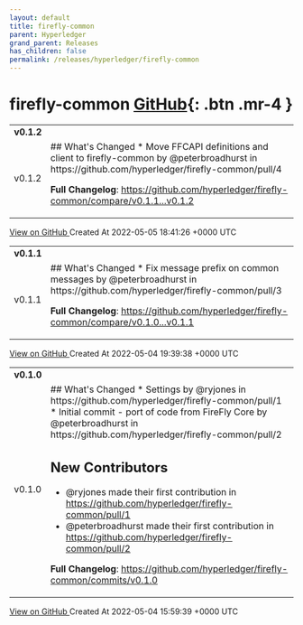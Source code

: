 ```yaml
---
layout: default
title: firefly-common
parent: Hyperledger
grand_parent: Releases
has_children: false
permalink: /releases/hyperledger/firefly-common
---
```


# firefly-common <span class="fs-3 right-align">[GitHub](https://github.com/hyperledger/firefly-common){: .btn .mr-4 }</span>


<div>
    <table>
        <tr>
            <td colspan="2">
                <b>
                    v0.1.2
                </b>
            </td>
        </tr>
        <tr>
            <td>
                <span class="chip">
                    v0.1.2
                </span>
            </td>
            <td>
                ## What's Changed
* Move FFCAPI definitions and client to firefly-common by @peterbroadhurst in https://github.com/hyperledger/firefly-common/pull/4


**Full Changelog**: https://github.com/hyperledger/firefly-common/compare/v0.1.1...v0.1.2
            </td>
        </tr>
    </table>
    <a href="https://github.com/hyperledger/firefly-common/releases/tag/v0.1.2" class=".btn">
        View on GitHub
    </a>
    <span class="right-align">
        Created At 2022-05-05 18:41:26 +0000 UTC
    </span>
</div>

<div>
    <table>
        <tr>
            <td colspan="2">
                <b>
                    v0.1.1
                </b>
            </td>
        </tr>
        <tr>
            <td>
                <span class="chip">
                    v0.1.1
                </span>
            </td>
            <td>
                ## What's Changed
* Fix message prefix on common messages by @peterbroadhurst in https://github.com/hyperledger/firefly-common/pull/3


**Full Changelog**: https://github.com/hyperledger/firefly-common/compare/v0.1.0...v0.1.1
            </td>
        </tr>
    </table>
    <a href="https://github.com/hyperledger/firefly-common/releases/tag/v0.1.1" class=".btn">
        View on GitHub
    </a>
    <span class="right-align">
        Created At 2022-05-04 19:39:38 +0000 UTC
    </span>
</div>

<div>
    <table>
        <tr>
            <td colspan="2">
                <b>
                    v0.1.0
                </b>
            </td>
        </tr>
        <tr>
            <td>
                <span class="chip">
                    v0.1.0
                </span>
            </td>
            <td>
                ## What's Changed
* Settings by @ryjones in https://github.com/hyperledger/firefly-common/pull/1
* Initial commit - port of code from FireFly Core by @peterbroadhurst in https://github.com/hyperledger/firefly-common/pull/2

## New Contributors
* @ryjones made their first contribution in https://github.com/hyperledger/firefly-common/pull/1
* @peterbroadhurst made their first contribution in https://github.com/hyperledger/firefly-common/pull/2

**Full Changelog**: https://github.com/hyperledger/firefly-common/commits/v0.1.0
            </td>
        </tr>
    </table>
    <a href="https://github.com/hyperledger/firefly-common/releases/tag/v0.1.0" class=".btn">
        View on GitHub
    </a>
    <span class="right-align">
        Created At 2022-05-04 15:59:39 +0000 UTC
    </span>
</div>

